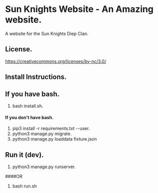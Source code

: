 
# Sun Knights Website - An Amazing website.
A website for the Sun Knights Diep Clan.


## License.
https://creativecommons.org/licenses/by-nc/3.0/

## Install Instructions.

## If you have bash.
  1. bash install.sh.

#### If you don't have bash.
  1. pip3 install -r requirements.txt --user.
  2. python3 manage.py migrate.
  3. python3 manage.py loaddata fixture.json
  
  
## Run it (dev).
  1. python3 manage.py runserver.  

####OR

1. bash run.sh
